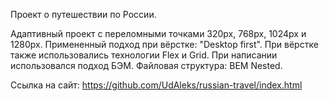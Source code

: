 Проект о путешествии по России.

Адаптивный проект с переломными точками 320px, 768px, 1024px и 1280px.
Примененный подход при вёрстке: "Desktop first".
При вёрстке также использовались технологии Flex и Grid. 
При написании использовался подход БЭМ.
Файловая структура: BEM Nested.

Ссылка на сайт: https://github.com/UdAleks/russian-travel/index.html